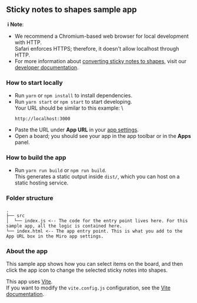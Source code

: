 ## Sticky notes to shapes sample app

**&nbsp;ℹ&nbsp;Note**:

- We recommend a Chromium-based web browser for local development with HTTP. \
  Safari enforces HTTPS; therefore, it doesn't allow localhost through HTTP.
- For more information about [converting sticky notes to shapes](https://developers.miro.com/docs/converting-sticky-notes-to-shapes), visit our [developer documentation](https://developers.miro.com).

### How to start locally

- Run `yarn` or `npm install` to install dependencies.
- Run `yarn start` or `npm start` to start developing. \
  Your URL should be similar to this example: \
  ```
  http://localhost:3000
  ```
- Paste the URL under **App URL** in your [app settings](https://developers.miro.com/docs/build-your-first-hello-world-app#step-3-create-your-app-in-miro).
- Open a board; you should see your app in the app toolbar or in the **Apps** panel.

### How to build the app

- Run `yarn run build` or `npm run build`. \
  This generates a static output inside `dist/`, which you can host on a static hosting service.

### Folder structure

```
.
├── src
│  └── index.js <-- The code for the entry point lives here. For this sample app, all the logic is contained here.
└── index.html <-- The app entry point. This is what you add to the App URL box in the Miro app settings.
```

### About the app

This sample app shows how you can select items on the board, and then click the app icon to change the selected sticky notes into shapes.

This app uses [Vite](https://vitejs.dev/). \
If you want to modify the `vite.config.js` configuration, see the [Vite documentation](https://vitejs.dev/guide/).
